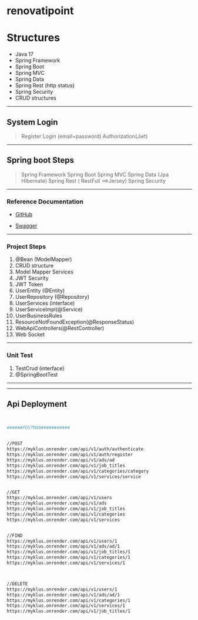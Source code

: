 # renovatipoint

# Structures
- Java 17
- Spring Framework
- Spring Boot
- Spring MVC
- Spring Data
- Spring Rest (http status)
- Spring Security
- CRUD structures

---

## System Login
> Register
> Login (email+password)
> Authorization(Jwt)

---

## Spring boot Steps
> Spring Framework
> Spring Boot
> Spring MVC
> Spring Data (Jpa Hibernate)
> Spring Rest ( RestFull ==>Jersey)
> Spring Security

---

### Reference Documentation
* [GitHub](https://github.com/m1erla/MyKlus)

* [Swagger](http://localhost:8080/swagger-ui/index.html#/)

---

### Project Steps
1. @Bean (ModelMapper)
2. CRUD structure
3. Model Mapper Services
4. JWT Security
5. JWT Token
6. UserEntity (@Entity)
7. UserRepository (@Repository)
8. UserServices (interface)
9. UserServiceImpl(@Service)
10. UserBusinessRules
11. ResourceNotFoundException(@ResponseStatus)
12. WebApiControllers(@RestController)
13. Web Socket
---

### Unit Test
1. TestCrud (interface)
2. @SpringBootTest

---


---


## Api Deployment
```sh


######POSTMAN###########


//POST 
https://myklus.onrender.com/api/v1/auth/authenticate
https://myklus.onrender.com/api/v1/auth/register
https://myklus.onrender.com/api/v1/ads/ad
https://myklus.onrender.com/api/v1/job_titles
https://myklus.onrender.com/api/v1/categories/category
https://myklus.onrender.com/api/v1/services/service


//GET
https://myklus.onrender.com/api/v1/users
https://myklus.onrender.com/api/v1/ads
https://myklus.onrender.com/api/v1/job_titles
https://myklus.onrender.com/api/v1/categories
https://myklus.onrender.com/api/v1/services


//FIND
https://myklus.onrender.com/api/v1/users/1
https://myklus.onrender.com/api/v1/ads/ad/1
https://myklus.onrender.com/api/v1/job_titles/1
https://myklus.onrender.com/api/v1/categories/1
https://myklus.onrender.com/api/v1/services/1



//DELETE
https://myklus.onrender.com/api/v1/users/1
https://myklus.onrender.com/api/v1/ads/ad/1
https://myklus.onrender.com/api/v1/categories/1
https://myklus.onrender.com/api/v1/services/1
https://myklus.onrender.com/api/v1/job_titles/1


```

